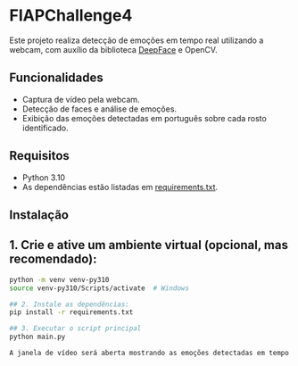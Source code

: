 # FIAPChallenge4

Este projeto realiza detecção de emoções em tempo real utilizando a webcam, com auxílio da biblioteca [DeepFace](https://github.com/serengil/deepface) e OpenCV.

## Funcionalidades

- Captura de vídeo pela webcam.
- Detecção de faces e análise de emoções.
- Exibição das emoções detectadas em português sobre cada rosto identificado.

## Requisitos

- Python 3.10
- As dependências estão listadas em [requirements.txt](requirements.txt).

## Instalação

## 1. Crie e ative um ambiente virtual (opcional, mas recomendado):

   ```sh
   python -m venv venv-py310
   source venv-py310/Scripts/activate  # Windows

## 2. Instale as dependências:
   pip install -r requirements.txt

## 3. Executar o script principal
python main.py

A janela de vídeo será aberta mostrando as emoções detectadas em tempo real. Pressione ESC para sair.

